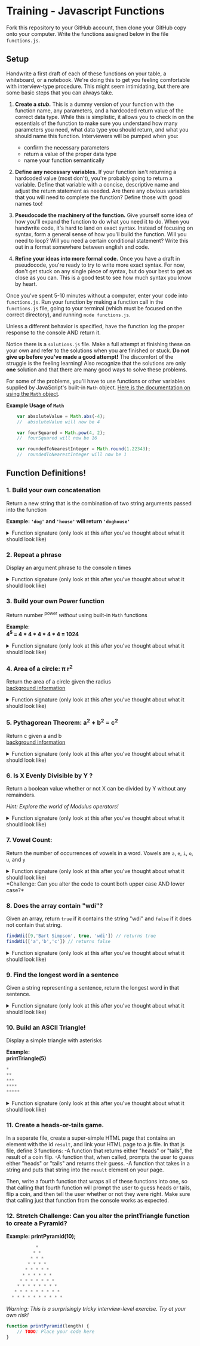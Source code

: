 # Training - Javascript Functions

Fork this repository to your GitHub account, then clone your GitHub copy onto your computer. Write the functions assigned below in the file `functions.js`.

## Setup

Handwrite a first draft of each of these functions on your table, a whiteboard, or a notebook. We're doing this to get you feeling comfortable with interview-type procedure. This might seem intimidating, but there are some basic steps that you can always take.

1. **Create a *stub*.** This is a dummy version of your function with the function name, any parameters, and a hardcoded return value of the correct data type. While this is simplistic, it allows you to check in on the essentials of the function to make sure you understand how many parameters you need, what data type you should return, and what you should name this function. Interviewers will be pumped when you:
	* confirm the necessary parameters
	* return a value of the proper data type
	* name your function semantically

2. **Define any necessary variables.** If your function isn't returning a hardcoded value (most don't), you're probably going to return a variable. Define that variable with a concise, descriptive name and adjust the return statement as needed. Are there any obvious variables that you will need to complete the function? Define those with good names too!

3. **Pseudocode the machinery of the function.** Give yourself some idea of how you'll expand the function to do what you need it to do. When you handwrite code, it's hard to land on exact syntax. Instead of focusing on syntax, form a general sense of how you'll build the function. Will you need to loop? Will you need a certain conditional statement? Write this out in a format somewhere between english and code.

4. **Refine your ideas into more formal code.** Once you have a draft in pseudocode, you're ready to try to write more exact syntax. For now, don't get stuck on any single piece of syntax, but do your best to get as close as you can. This is a good test to see how much syntax you know by heart.

Once you've spent 5-10 minutes without a computer, enter your code into `functions.js`. Run your function by making a function call in the `functions.js` file, going to your terminal (which must be focused on the correct directory), and running `node functions.js`.

Unless a different behavior is specified, have the function log the proper response to the console AND return it.

Notice there is a `solutions.js` file. Make a full attempt at finishing these on your own and refer to the solutions when you are finished or stuck. **Do not give up before you've made a good attempt!** The discomfort of the struggle is the feeling learning! Also recognize that the solutions are only **one** solution and that there are many good ways to solve these problems.

For some of the problems, you'll have to use functions or other variables supplied by JavaScript's built-in `Math` object.  [Here is the documentation on using the `Math` object](https://developer.mozilla.org/en-US/docs/Web/JavaScript/Reference/Global_Objects/Math).

**Example Usage of `Math`**
```javascript
	var absoluteValue = Math.abs(-4);
	//  absoluteValue will now be 4

	var fourSquared = Math.pow(4, 2);
	//  fourSquared will now be 16

	var roundedToNearestInteger = Math.round(1.22343);
	//  roundedToNearestInteger will now be 1
```


<!--## Deliverable

When you wrap up work, edit this README to include your name, a link to the original repository, and a 3-5 sentence reflection on completing this assignment. Example:

> I was a able to complete all of the mathematical functions, but the string related functions were difficult for me. I spoke with the evening TA and she helped me solve the ASCII triangle function. I'm still feeling iffy on writing my own loops.

Push your updates to GitHub and add a link to the repo to the "My Work" section of your website!
-->
## Function Definitions!


### 1.  Build your own concatenation
Return a new string that is the combination of two string arguments passed into the function

**Example: `'dog'` and `'house'` will return `'doghouse'`**
<details>
<summary>Function signature (only look at this after you've thought about what it should look like)</summary>
<br>

```javascript
function combineWords(word1, word2) {
	// TODO: Place your code here
}
var result = combineWords('dog', 'house');
console.log(result);
// displays 'doghouse'
```

</details>

### 2.  Repeat a phrase
Display an argument phrase to the console n times
<details>
<summary>Function signature (only look at this after you've thought about what it should look like)</summary>
<br>

```javascript
function repeatPhrase(phrase, n) {
	// TODO: Place your code here
}

repeatPhrase("Hello", 5);
// displays
// Hello
// Hello
// Hello
// Hello
// Hello
```

</details>

### 3.  Build your own Power function
Return number <sup>power</sup> *without* using built-in `Math` functions

**Example**:   
**4<sup>5</sup> = 4 \* 4 \* 4 \* 4 \* 4 = 1024**

<details>
<summary>Function signature (only look at this after you've thought about what it should look like)</summary>  

```javascript
function toTheNthPower(number, power) {
	// TODO: Place your code here		
}

var result = toTheNthPower(4, 5);
console.log(result);
// displays 1024
```

</details>

### 4. Area of a circle:  &pi; r<sup>2</sup>
Return the area of a circle given the radius  
[background information](http://www.mathgoodies.com/lessons/vol2/circle_area.html)

<details>
<summary>Function signature (only look at this after you've thought about what it should look like)</summary>
<br>

```javascript
function areaOfACircle(radius) {
	// TODO: Place your code here
}

var result = areaOfACircle(2);
console.log(result);
// displays approximately 12.57
```

</details>

### 5.  Pythagorean Theorem: a<sup>2</sup> + b<sup>2</sup> = c<sup>2</sup>
Return c given a and b  
[background information](https://en.wikipedia.org/wiki/Pythagorean_theorem)

<details>
<summary>Function signature (only look at this after you've thought about what it should look like)</summary>
<br>

```javascript
function pythagoreanTheorem(a, b) {
	// TODO: Place your code here
}

var result = pythagoreanTheorem(3, 4);
console.log(result);
// should display 5;
```

</details>

###  6. Is X Evenly Divisible by Y ?
Return a boolean value whether or not X can be divided by Y without any remainders.  

*Hint: Explore the world of Modulus operators!*

<details>
<summary>Function signature (only look at this after you've thought about what it should look like)</summary>
<br>

```javascript
function isXEvenlyDivisibleByY(x, y) {
	// TODO: Place your code here
}

var result = isXEvenlyDivisibleByY(99, 3);
console.log(result);
// displays true
```

</details>

### 7.  Vowel Count:
Return the number of occurrences of vowels in a word.
Vowels are `a`, `e`, `i`, `o`, `u`, and `y`

<details>
<summary>Function signature (only look at this after you've thought about what it should look like)</summary>
<br>  

```javascript
function countVowels(word) {
	// TODO: Place your code here
}

var result = countVowels("stealing");
console.log(result);
// displays 3
```

</details>
*Challenge: Can you alter the code to count both upper case AND lower case?*

### 8. Does the array contain "wdi"?
Given an array, return `true` if it contains the string "wdi" and `false` if it does not contain that string.

```javascript
findWdi([9,'Bart Simpson', true, 'wdi']) // returns true
findWdi(['a','b','c']) // returns false
```

<details>
<summary>Function signature (only look at this after you've thought about what it should look like)</summary>
<br>  

```javascript

	function findWdi(arr){
		// TODO: Place your code here
	}

```

</details>

### 9. Find the longest word in a sentence
Given a string representing a sentence, return the longest word in that sentence.

<details>
<summary>Function signature (only look at this after you've thought about what it should look like)</summary>
<br>  

```javascript
findLongestWord("The rain in Spain falls mainly on the plain"); // => "mainly"
findLongestWord("abcdefghijkl"); // => "abcdefghijkl"
```
  
```javascript
function findLongestWord(sentence) {
    // TODO: Place your code here
}
```

</details>

### 10. Build an ASCII Triangle!
Display a simple triangle with asterisks

**Example:   
printTriangle(5)**

```javascript
*
**
***
****
*****
```

<details>
<summary>Function signature (only look at this after you've thought about what it should look like)</summary>
<br>

```javascript
function printTriangle(length) {
	// TODO: Place your code here
}

printTriangle(3);
// displays
// *
// **
// ***
```

</details>

### 11. Create a heads-or-tails game.
In a separate file, create a super-simple HTML page that contains an element with the id `result`, and link your HTML page to a js file. In that js file, define 3 functions:
-A function that returns either "heads" or "tails", the result of a coin flip.
-A function that, when called, prompts the user to guess either "heads" or "tails" and returns their guess.
-A function that takes in a string and puts that string into the `result` element on your page.

Then, write a fourth function that wraps all of these functions into one, so that calling that fourth function will prompt the user to guess heads or tails, flip a coin, and then tell the user whether or not they were right. Make sure that calling just that function from the console works as expected.

### 12. Stretch Challenge: Can you alter the printTriangle function to create a Pyramid?
**Example:  printPyramid(10);**

```javascript
           *
          * *
         * * *
        * * * *
       * * * * *
      * * * * * *
     * * * * * * *
    * * * * * * * *
   * * * * * * * * *
  * * * * * * * * * *
```

*Warning: This is a surprisingly tricky interview-level exercise.  Try at your own risk!*

```javascript
function printPyramid(length) {
	// TODO: Place your code here
}
```
